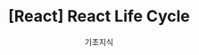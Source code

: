 ---
title: "[React] React Life Cycle"
subtitle: "기초지식"
layout: post
auther: "Hux"
header-style: text
catalog: true
tags:

---